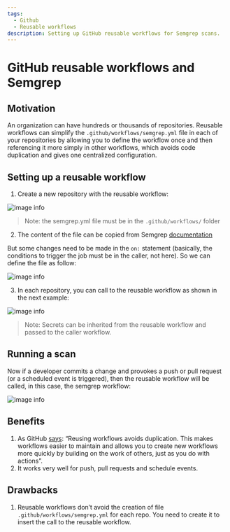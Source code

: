 ```yaml
---
tags:
  - Github
  - Reusable workflows
description: Setting up GitHub reusable workflows for Semgrep scans.
---
```


# GitHub reusable workflows and Semgrep

## Motivation

An organization can have hundreds or thousands of repositories. Reusable workflows can simplify the `.github/workflows/semgrep.yml` file in each of your repositories by allowing you to define the workflow once and then referencing it more simply in other workflows, which avoids code duplication and gives one centralized configuration.

## Setting up a reusable workflow

1. Create a new repository with the reusable workflow:

![image info](/img/kb/reusable-workflows-image-1.png)

> Note: the semgrep.yml file must be in the `.github/workflows/` folder

2. The content of the file can be copied from Semgrep [documentation](https://semgrep.dev/docs/semgrep-ci/sample-ci-configs/#sample-github-actions-configuration-file)

But some changes need to be made in the `on:` statement (basically, the conditions to trigger the job must be in the caller, not here). So we can define the file as follow:

![image info](/img/kb/reusable-workflows-image-2.png)

3. In each repository, you can call to the reusable workflow as shown in the next example:

![image info](/img/kb/reusable-workflows-image-3.png)

> Note: Secrets can be inherited from the reusable workflow and passed to the caller workflow.

## Running a scan

Now if a developer commits a change and provokes a push or pull request (or a scheduled event is triggered), then the reusable workflow will be called, in this case, the semgrep workflow:

![image info](/img/kb/reusable-workflows-image-4.png)

## Benefits

1. As GitHub [says](https://docs.github.com/en/actions/using-workflows/reusing-workflows#overview): “Reusing workflows avoids duplication. This makes workflows easier to maintain and allows you to create new workflows more quickly by building on the work of others, just as you do with actions”.
2. It works very well for push, pull requests and schedule events.
    
## Drawbacks

1. Reusable workflows don’t avoid the creation of file `.github/workflows/semgrep.yml` for each repo. You need to create it to insert the call to the reusable workflow.
